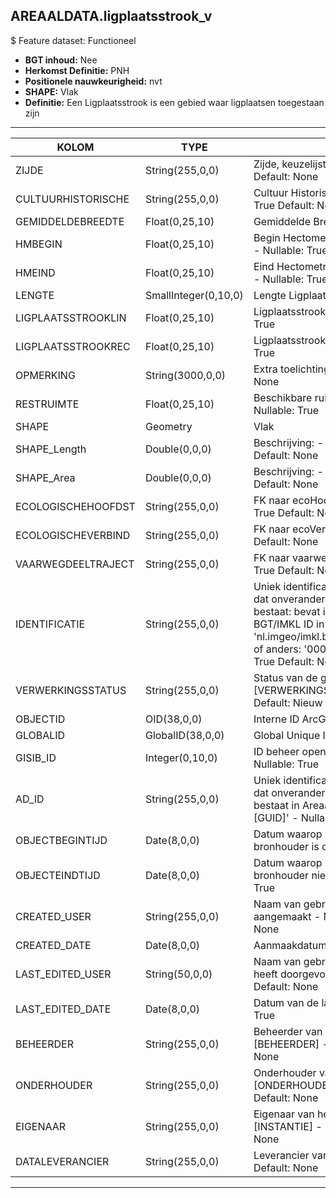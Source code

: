 ﻿## AREAALDATA.ligplaatsstrook_v

$ Feature dataset: Functioneel


* __BGT inhoud:__ Nee
* __Herkomst Definitie:__ PNH
* __Positionele nauwkeurigheid:__ nvt
* __SHAPE:__ Vlak
* __Definitie:__ Een Ligplaatsstrook is een gebied waar ligplaatsen toegestaan zijn

***

|KOLOM                               |TYPE              |DEFINITIE|
|------                              |----              |-----    |
|ZIJDE                               |String(255,0,0)     |Zijde, keuzelijst [ZIJDE] - Nullable: True Default: None|
|CULTUURHISTORISCHE                  |String(255,0,0)     |Cultuur Historische Waarde - Nullable: True Default: None|
|GEMIDDELDEBREEDTE                   |Float(0,25,10)      |Gemiddelde Breedte - Nullable: True|
|HMBEGIN                             |Float(0,25,10)      |Begin Hectometrering van Ligplaatsstrook - Nullable: True|
|HMEIND                              |Float(0,25,10)      |Eind Hectometrering van Ligplaatsstrook - Nullable: True|
|LENGTE                              |SmallInteger(0,10,0)|Lengte Ligplaatsstrook - Nullable: True|
|LIGPLAATSSTROOKLIN                  |Float(0,25,10)      |Ligplaatsstrook Linker Oever - Nullable: True|
|LIGPLAATSSTROOKREC                  |Float(0,25,10)      |Ligplaatsstrook Rechter Oever - Nullable: True|
|OPMERKING                           |String(3000,0,0)    |Extra toelichting - Nullable: True Default: None|
|RESTRUIMTE                          |Float(0,25,10)      |Beschikbare ruimte in nautisch profiel - Nullable: True|
|SHAPE                               |Geometry            |Vlak|
|SHAPE_Length                        |Double(0,0,0)       |Beschrijving: - keuzelijst [] Nullable: True Default: None|
|SHAPE_Area                          |Double(0,0,0)       |Beschrijving: - keuzelijst [] Nullable: True Default: None|
|ECOLOGISCHEHOOFDST                  |String(255,0,0)     |FK naar ecoHoofdstructuur_v - Nullable: True Default: None|
|ECOLOGISCHEVERBIND                  |String(255,0,0)     |FK naar ecoVerbZone_v - Nullable: True Default: None|
|VAARWEGDEELTRAJECT                  |String(255,0,0)     |FK naar vaarwegdeeltraject_v - Nullable: True Default: None|
|IDENTIFICATIE                       |String(255,0,0)    |Uniek identificatienummer voor het object dat onveranderlijk is zolang het object bestaat: bevat indien van toepassing BGT/IMKL ID in format 'nl.imgeo/imkl.bronhouderscode.LokaalID' of anders: '00000'.LokaalID - Nullable: True Default: None|
|VERWERKINGSSTATUS                   |String(255,0,0)    |Status van de gegevens, keuzelijst [VERWERKINGSSTATUS] - Nullable: False Default: Nieuw|
|OBJECTID                            |OID(38,0,0)        |Interne ID ArcGIS - Nullable: False|
|GLOBALID                            |GlobalID(38,0,0)   |Global Unique Identifier - Nullable: False|
|GISIB_ID                            |Integer(0,10,0)    |ID beheer openbare ruimte (GISIB) - Nullable: True|
|AD_ID                               |String(255,0,0)    |Uniek identificatienummer voor het object dat onveranderlijk is zolang het object bestaat in Areaaldata: in format 'AD.[GUID]' - Nullable: False Default: None|
|OBJECTBEGINTIJD                     |Date(8,0,0)        |Datum waarop het object bij de bronhouder is ontstaan - Nullable: True|
|OBJECTEINDTIJD                      |Date(8,0,0)        |Datum waarop het object bij de bronhouder niet meer geldig is - Nullable: True|
|CREATED_USER                        |String(255,0,0)    |Naam van gebruiker die de rij heeft aangemaakt - Nullable: True Default: None|
|CREATED_DATE                        |Date(8,0,0)        |Aanmaakdatum - Nullable: True|
|LAST_EDITED_USER                    |String(50,0,0)     |Naam van gebruiker die de laatste mutatie heeft doorgevoerd - Nullable: True Default: None|
|LAST_EDITED_DATE                    |Date(8,0,0)        |Datum van de laatste mutatie - Nullable: True|
|BEHEERDER                           |String(255,0,0)    |Beheerder van het object, keuzelijst [BEHEERDER] - Nullable: True Default: None|
|ONDERHOUDER                         |String(255,0,0)    |Onderhouder van het object, keuzelijst [ONDERHOUDER] - Nullable: True Default: None|
|EIGENAAR                            |String(255,0,0)    |Eigenaar van het object, keuzelijst [INSTANTIE] - Nullable: True Default: None| 
|DATALEVERANCIER                     |String(255,0,0)    |Leverancier van de data - Nullable: True Default: None|

***
